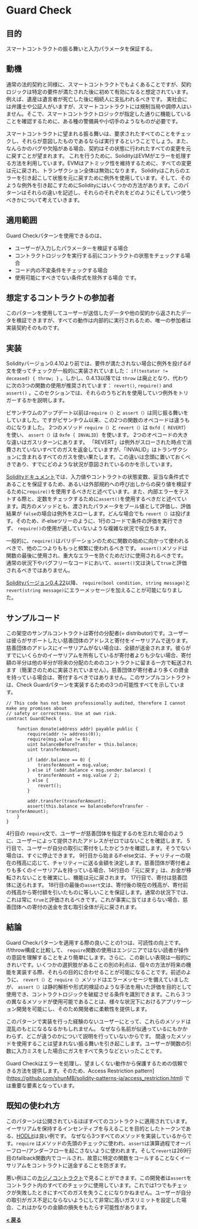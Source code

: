 # Guard Check

## 目的

スマートコントラクトの振る舞いと入力パラメータを保証する。


## 動機

通常の法的契約と同様に、スマートコントラクトでもよくあることですが、契約ロジックは特定の要件が満たされた後に初めて有効になると想定されています。例えば、遺産は遺言者が死亡した後に相続人に支払われるべきです。
実社会には弁護士や公証人がいますが、スマートコントラクトには規制当局や調停人はいません。そこで、スマートコントラクトロジックが指定した通りに機能していることを確認するために、ある種の警備員や小切手のようなものが必要です。

スマートコントラクトに望まれる振る舞いは、要求されたすべてのことをチェックし、それらが意図したものであるならば実行するということでしょう。また、なんらかのバグや欠陥がある場合、契約はその状態に行われたすべての変更を元に戻すことが望まれます。
これを行うために、SolidityはEVMがエラーを処理する方法を利用しています。EVMはアトミック性を維持するために、すべての変更は元に戻され、トランザクション全体は無効になります。
Solidityはこれらのエラーを引き起こして状態を元に戻すために例外を使用しています。そして、そのような例外を引き起こすためにSolidityにはいくつかの方法があります。このパターンはそれらの違いを記述し、それらのそれぞれをどのようにそしていつ使うべきかについて考えていきます。


## 適用範囲

Guard Checkパターンを使用できるのは、
* ユーザーが入力したパラメーターを検証する場合
* コントラクトロジックを実行する前にコントラクトの状態をチェックする場合
* コード内の不変条件をチェックする場合
* 使用可能にすべきでない条件式を除外する場合
です。


## 想定するコントラクトの参加者

このパターンを使用してユーザーが送信したデータや他の契約から返されたデータを検証できますが、すべての動作は内部的に実行されるため、唯一の参加者は実装契約そのものです。


## 実装

Solidityバージョン0.4.10より前では、要件が満たされない場合に例外を投げるif文を使ってチェックが一般的に実装されていました：
`if(testator != deceased) { throw; }` 。しかし、0.4.13以降では `throw` は廃止となり、代わりに次の3つの関数の使用が推奨されています： `revert()`, `require()` and `assert()` 。このセクションでは、それらのうちどれを使用していつ例外をトリガーするかを説明します。

ビサンチウムのアップデート以前は`require（）`と `assert（）`は同じ振る舞いをしていました。ですがビサンチウム以来、この2つの関数のオペコードは違うものになりました。 2つのメソッド `require（）`と `revert（）`は `0xfd`（` REVERT`）を使い、 `assert（）`は `0xfe`（` INVALID`）を使います。 2つのオペコードの大きな違いはガスリターンにあります。 「REVERT」は例外がスローされた時点で消費されていないすべてのガスを返金していますが、「INVALID」はトランザクションに含まれるすべてのガスを使い果たします。この違いは念頭に置いておくべきであり、すでにどのような状況が意図されているのかを示しています。

[Solidityドキュメント](http://solidity.readthedocs.io/en/v0.4.21/#)では、入力値やコントラクトの状態変数、妥当な条件式であることを保証するため、あるいは外部規約への呼び出しからの戻り値を検証するために`require()`を使用するべきだと述べています。また、内部エラーをテストする際と、定数をチェックするために`assert()`を使用するべきだと述べています。両方のメソッドとも、渡されたパラメータをブール値として評価し、評価結果が `false`の場合は例外をスローします。どんな場合でも `revert（）`は投げます。そのため、if-elseツリーのように、1行のコードで条件の評価を実行できず、 `require()`の使用が適していないような複雑な状況で役立ちます。

一般的に、`require()`はバリデーションのために関数の始めに向かって使われるべきで、他の二つよりももっと頻繁に使われるべきです。
`assert()`メソッドは関数の最後に使用され、重大なエラーを防ぐためだけに使用されるべきです。
通常の状況下やバグフリーなコードにおいて、`assert()`文は決して`true`と評価されるべきではありません。

[Solidityバージョン0.4.22](https://solidity.readthedocs.io/en/v0.4.22/units-and-global-variables.html#error-handling)以降、 `require(bool condition, string message)`と`revert(string message)`にエラーメッセージを加えることが可能になりました。


## サンプルコード

この架空のサンプルコントラクトは寄付の分配者(= distributor)です。ユーザーは彼らがサポートしたい慈善団体のアドレスと寄付をイーサリアムで送ります。慈善団体のアドレスにイーサリアムがない場合は、全額が送金されます。彼らがすでにいくらかのイーサリアムを所有しているが寄付者よりも少ない場合、寄付額の半分は他の半分が将来の分配のためのコントラクトに留まる一方で転送されます（簡潔さのために実装されていません）。慈善団体が寄付者より多くの資金を持っている場合は、寄付するべきではありません。このサンプルコントラクトは、Check Guardパターンを実装するための3つの可能性すべてを示しています。
```Solidity
// This code has not been professionally audited, therefore I cannot make any promises about
// safety or correctness. Use at own risk.
contract GuardCheck {
    
    function donate(address addr) payable public {
        require(addr != address(0));
        require(msg.value != 0);
        uint balanceBeforeTransfer = this.balance;
        uint transferAmount;
        
        if (addr.balance == 0) {
            transferAmount = msg.value;
        } else if (addr.balance < msg.sender.balance) {
            transferAmount = msg.value / 2;
        } else {
            revert();
        }
        
        addr.transfer(transferAmount);
        assert(this.balance == balanceBeforeTransfer - transferAmount);      
    }
}
```
4行目の `require`文で、ユーザーが慈善団体を指定するのを忘れた場合のように、ユーザーによって提供されたアドレスがゼロではないことを確認します。 5行目で、ユーザーが自分の取引に寄付をしたかどうかを確認します。そうでない場合は、すぐに停止できます。 9行目から始まるif-else文は、チャリティーの現在の残高に応じて、チャリティーに送る金額を決定します。慈善団体が寄付者よりも多くのイーサリアムを持っている場合、14行目の「元に戻す」は、お金が移転されないことを確実にし、機能は元に戻されます。 17行目で、寄付は慈善団体に送られます。 18行目の最後の`assert`文は、寄付後の現在の残高が、寄付前の残高から寄付額を引いたものに等しいことを保証します。通常の状況下では、これは常に `true`と評価されるべきです。これが事実に当てはまらない場合、慈善団体への寄付の送金を含む取引全体が元に戻されます。


## 結論

Guard Checkパターンを適用する際の良いことの1つは、可読性の向上です。 if/throw構成と比較して、 `require`関数の使用はエンジニアではない読者が操作の意図を理解することをより簡単にします。さらに、この新しい表現は一般的にきれいです。いくつかの選択肢があることの別の利点は、個々の方法が将来の機能を実装する際、それらの目的に合わせることが可能になることです。前述のように、 `revert（）`と `require（）`メソッドはエラーメッセージを備えていましたが、 `assert（）`は静的解析や形式的検証のような手法を用いた評価を目的として使用でき、コントラクトロジックを破綻させる条件を識別できます。これら３つの異なるメソッドが使用可能であることは、様々な状況下におけるアプリケーション開発を可能にし、そのため開発者に柔軟性を提供します。

このパターンで実装を行った経験のないユーザーにとって、これらのメソッドは混乱のもとになるなるかもしれません。
なぜなら名前が似通っているにもかかわらず、どこが違うのかについて説明を行っていないからです。
間違ったメソッドを使用することは望まれない振る舞いを引き起こします。ユーザーが関数の引数に入力ミスをした場合にガスをすべて失うなどといったことです。

Guard Checkはエラーを処理し、望ましくない動作から保護するための信頼できる方法を提供します。そのため、Access Restriction pattern](https://github.com/shunMB/solidity-patterns-ja/access_restriction.html) では重要な要素となっています。


## 既知の使われ方

このパターンは公開されているほぼすべてのコントラクトに適用されています。イーサリアムを保持するインセンティブを与えることを目的としたトークンである、[HODLit](https://etherscan.io/address/0x24021d38DB53A938446eCB0a31B1267764d9d63D)は良い例です。
なぜなら3つすべてのメソッドを実装しているからです。`require` はメソッドの先頭のチェックに使われ、`assert`は演算過程でオーバーフロー/アンダーフローを起こさないように使われます。そして`revert`は269行目のfallback関数内でコールされ、故意に特定の関数をコールすることなくイーサリアムをコントラクトに送金することを防ぎます。

悪い例はこの[カジノコントラクト](https://github.com/merlox/casino-ethereum/blob/master/contracts/Casino.sol)で見ることができます。この開発者は`assert`をコントラクト内のすべてのチェックに使用しています。これでは1つでもチェックが失敗したときにすべてのガスを失うことになりかねません。ユーザーが自分の取引がガス不足にならないようにして非常に高いガスリミットを設定した場合、これはかなりの金額の損失をもたらす可能性があります。

[**< 戻る**](https://github.com/shunMB/solidity-patterns-ja/)
